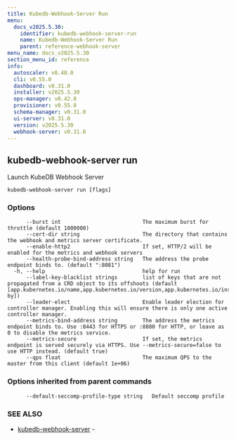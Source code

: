 ```yaml
---
title: Kubedb-Webhook-Server Run
menu:
  docs_v2025.5.30:
    identifier: kubedb-webhook-server-run
    name: Kubedb-Webhook-Server Run
    parent: reference-webhook-server
menu_name: docs_v2025.5.30
section_menu_id: reference
info:
  autoscaler: v0.40.0
  cli: v0.55.0
  dashboard: v0.31.0
  installer: v2025.5.30
  ops-manager: v0.42.0
  provisioner: v0.55.0
  schema-manager: v0.31.0
  ui-server: v0.31.0
  version: v2025.5.30
  webhook-server: v0.31.0
---
```


## kubedb-webhook-server run

Launch KubeDB Webhook Server

```
kubedb-webhook-server run [flags]
```

### Options

```
      --burst int                          The maximum burst for throttle (default 1000000)
      --cert-dir string                    The directory that contains the webhook and metrics server certificate.
      --enable-http2                       If set, HTTP/2 will be enabled for the metrics and webhook servers
      --health-probe-bind-address string   The address the probe endpoint binds to. (default ":8081")
  -h, --help                               help for run
      --label-key-blacklist strings        list of keys that are not propagated from a CRD object to its offshoots (default [app.kubernetes.io/name,app.kubernetes.io/version,app.kubernetes.io/instance,app.kubernetes.io/managed-by])
      --leader-elect                       Enable leader election for controller manager. Enabling this will ensure there is only one active controller manager.
      --metrics-bind-address string        The address the metrics endpoint binds to. Use :8443 for HTTPS or :8080 for HTTP, or leave as 0 to disable the metrics service.
      --metrics-secure                     If set, the metrics endpoint is served securely via HTTPS. Use --metrics-secure=false to use HTTP instead. (default true)
      --qps float                          The maximum QPS to the master from this client (default 1e+06)
```

### Options inherited from parent commands

```
      --default-seccomp-profile-type string   Default seccomp profile
```

### SEE ALSO

* [kubedb-webhook-server](/docs/v2025.5.30/reference/webhook-server/kubedb-webhook-server)	 - 

